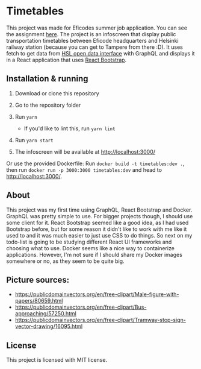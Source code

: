 # Timetables

This project was made for Eficodes summer job application. You can see the assignment [here](https://github.com/eficode/assignment-timetables).
The project is an infoscreen that display public transportation timetables between Eficode headquarters and Helsinki railway station (because you can get to Tampere from there :D). It uses fetch to get data from [HSL open data interface](https://www.hsl.fi/en/opendata) with GraphQL and displays it in a React application that uses [React Bootstrap](https://react-bootstrap.github.io/).

## Installation & running

1. Download or clone this repository
2. Go to the repository folder
3. Run `yarn`

   - If you'd like to lint this, run `yarn lint`

4. Run `yarn start`
5. The infoscreen will be available at [http://localhost:3000/](http://localhost:3000/)

Or use the provided Dockerfile: Run `docker build -t timetables:dev .`, then run `docker run -p 3000:3000 timetables:dev` and head to [http://localhost:3000/](http://localhost:3000/).

## About

This project was my first time using GraphQL, React Bootstrap and Docker. GraphQL was pretty simple to use. For bigger projects though, I should use some client for it. React Bootstrap seemed like a good idea, as I had used Bootstrap before, but for some reason it didn't like to work with me like it used to and it was much easier to just use CSS to do things. So next on my todo-list is going to be studying different React UI frameworks and choosing what to use. Docker seems like a nice way to containerize applications. However, I'm not sure if I should share my Docker images somewhere or no, as they seem to be quite big.

## Picture sources:

- https://publicdomainvectors.org/en/free-clipart/Male-figure-with-papers/80659.html
- https://publicdomainvectors.org/en/free-clipart/Bus-approaching/57250.html
- https://publicdomainvectors.org/en/free-clipart/Tramway-stop-sign-vector-drawing/16095.html

## License

This project is licensed with MIT license.
